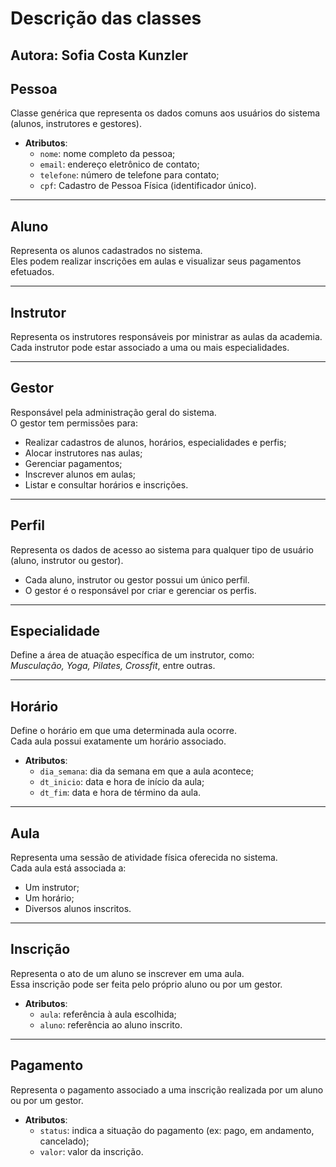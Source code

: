 # Descrição das classes

## Autora: Sofia Costa Kunzler

## Pessoa
Classe genérica que representa os dados comuns aos usuários do sistema (alunos, instrutores e gestores).

- **Atributos**:
  - `nome`: nome completo da pessoa;
  - `email`: endereço eletrônico de contato;
  - `telefone`: número de telefone para contato;
  - `cpf`: Cadastro de Pessoa Física (identificador único).

---

## Aluno
Representa os alunos cadastrados no sistema.  
Eles podem realizar inscrições em aulas e visualizar seus pagamentos efetuados.

---

## Instrutor
Representa os instrutores responsáveis por ministrar as aulas da academia.  
Cada instrutor pode estar associado a uma ou mais especialidades.

---

## Gestor
Responsável pela administração geral do sistema.  
O gestor tem permissões para:

- Realizar cadastros de alunos, horários, especialidades e perfis;
- Alocar instrutores nas aulas;
- Gerenciar pagamentos;
- Inscrever alunos em aulas;
- Listar e consultar horários e inscrições.

---

## Perfil
Representa os dados de acesso ao sistema para qualquer tipo de usuário (aluno, instrutor ou gestor).

- Cada aluno, instrutor ou gestor possui um único perfil.
- O gestor é o responsável por criar e gerenciar os perfis.

---

## Especialidade
Define a área de atuação específica de um instrutor, como:  
*Musculação, Yoga, Pilates, Crossfit*, entre outras.

---

## Horário
Define o horário em que uma determinada aula ocorre.  
Cada aula possui exatamente um horário associado.

- **Atributos**:
  - `dia_semana`: dia da semana em que a aula acontece;
  - `dt_inicio`: data e hora de início da aula;
  - `dt_fim`: data e hora de término da aula.

---

## Aula
Representa uma sessão de atividade física oferecida no sistema.  
Cada aula está associada a:

- Um instrutor;
- Um horário;
- Diversos alunos inscritos.

---

## Inscrição
Representa o ato de um aluno se inscrever em uma aula.  
Essa inscrição pode ser feita pelo próprio aluno ou por um gestor.

- **Atributos**:
  - `aula`: referência à aula escolhida;
  - `aluno`: referência ao aluno inscrito.

---

## Pagamento
Representa o pagamento associado a uma inscrição realizada por um aluno ou por um gestor.

- **Atributos**:
  - `status`: indica a situação do pagamento (ex: pago, em andamento, cancelado);
  - `valor`: valor da inscrição.
